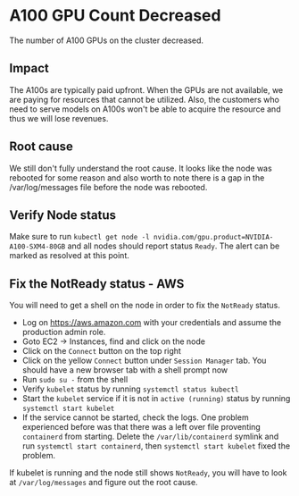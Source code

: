 # A100 GPU Count Decreased

The number of A100 GPUs on the cluster decreased.

## Impact

The A100s are typically paid upfront. When the GPUs are not available, we are paying for resources that cannot be utilized. Also, the customers who need to serve models on A100s won't be able to acquire the resource and thus we will lose revenues.

## Root cause
We still don't fully understand the root cause. It looks like the node was rebooted for some reason and also worth to note there is a gap in the /var/log/messages file before the node was rebooted.

## Verify Node status
Make sure to run `kubectl get node -l nvidia.com/gpu.product=NVIDIA-A100-SXM4-80GB` and all nodes should report status `Ready`. The alert can be marked as resolved at this point.

## Fix the NotReady status - AWS
You will need to get a shell on the node in order to fix the `NotReady` status.
- Log on https://aws.amazon.com with your credentials and assume the production admin role.
- Goto EC2 -> Instances, find and click on the node
- Click on the `Connect` button on the top right
- Click on the yellow `Connect` button under `Session Manager` tab. You should have a new browser tab with a shell prompt now
- Run `sudo su -` from the shell
- Verify `kubelet` status by running `systemctl status kubectl`
- Start the `kubelet` service if it is not in `active (running)` status by running `systemctl start kubelet`
- If the service cannot be started, check the logs. One problem experienced before was that there was a left over file proventing `containerd` from starting. Delete the `/var/lib/containerd` symlink and run `systemctl start containerd`, then `systemctl start kubelet` fixed the problem.

If kubelet is running and the node still shows `NotReady`, you will have to look at `/var/log/messages` and figure out the root cause.
